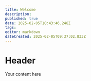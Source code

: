 ```yaml
---
title: Welcome
description: 
published: true
date: 2025-02-05T10:43:46.248Z
tags: 
editor: markdown
dateCreated: 2025-02-05T09:37:02.833Z
---
```


# Header
Your content here